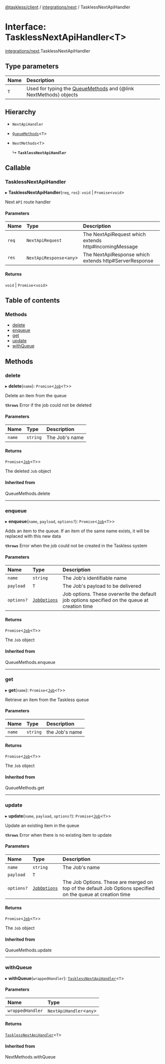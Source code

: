 [@taskless/client](../README.md) / [integrations/next](../modules/integrations_next.md) / TasklessNextApiHandler

# Interface: TasklessNextApiHandler<T\>

[integrations/next](../modules/integrations_next.md).TasklessNextApiHandler

## Type parameters

| Name | Description                                                                                          |
| :--- | :--------------------------------------------------------------------------------------------------- |
| `T`  | Used for typing the [QueueMethods](../modules/types.md#queuemethods) and {@link NextMethods} objects |

## Hierarchy

- `NextApiHandler`

- [`QueueMethods`](../modules/types.md#queuemethods)<`T`\>

- `NextMethods`<`T`\>

  ↳ **`TasklessNextApiHandler`**

## Callable

### TasklessNextApiHandler

▸ **TasklessNextApiHandler**(`req`, `res`): `void` \| `Promise`<`void`\>

Next `API` route handler

#### Parameters

| Name  | Type                      | Description                                           |
| :---- | :------------------------ | :---------------------------------------------------- |
| `req` | `NextApiRequest`          | The NextApiRequest which extends http#IncomingMessage |
| `res` | `NextApiResponse`<`any`\> | The NextApiResponse which extends http#ServerResponse |

#### Returns

`void` \| `Promise`<`void`\>

## Table of contents

### Methods

- [delete](integrations_next.TasklessNextApiHandler.md#delete)
- [enqueue](integrations_next.TasklessNextApiHandler.md#enqueue)
- [get](integrations_next.TasklessNextApiHandler.md#get)
- [update](integrations_next.TasklessNextApiHandler.md#update)
- [withQueue](integrations_next.TasklessNextApiHandler.md#withqueue)

## Methods

### delete

▸ **delete**(`name`): `Promise`<[`Job`](../modules/types.md#job)<`T`\>\>

Delete an item from the queue

**`throws`** Error if the job could not be deleted

#### Parameters

| Name   | Type     | Description    |
| :----- | :------- | :------------- |
| `name` | `string` | The Job's name |

#### Returns

`Promise`<[`Job`](../modules/types.md#job)<`T`\>\>

The deleted `Job` object

#### Inherited from

QueueMethods.delete

---

### enqueue

▸ **enqueue**(`name`, `payload`, `options?`): `Promise`<[`Job`](../modules/types.md#job)<`T`\>\>

Adds an item to the queue. If an item of the same name exists, it will be replaced with this new data

**`throws`** Error when the job could not be created in the Taskless system

#### Parameters

| Name       | Type                                           | Description                                                                                  |
| :--------- | :--------------------------------------------- | :------------------------------------------------------------------------------------------- |
| `name`     | `string`                                       | The Job's identifiable name                                                                  |
| `payload`  | `T`                                            | The Job's payload to be delivered                                                            |
| `options?` | [`JobOptions`](../modules/types.md#joboptions) | Job options. These overwrite the default job options specified on the queue at creation time |

#### Returns

`Promise`<[`Job`](../modules/types.md#job)<`T`\>\>

The `Job` object

#### Inherited from

QueueMethods.enqueue

---

### get

▸ **get**(`name`): `Promise`<[`Job`](../modules/types.md#job)<`T`\>\>

Retrieve an item from the Taskless queue

#### Parameters

| Name   | Type     | Description    |
| :----- | :------- | :------------- |
| `name` | `string` | the Job's name |

#### Returns

`Promise`<[`Job`](../modules/types.md#job)<`T`\>\>

The `Job` object

#### Inherited from

QueueMethods.get

---

### update

▸ **update**(`name`, `payload`, `options?`): `Promise`<[`Job`](../modules/types.md#job)<`T`\>\>

Update an existing item in the queue

**`throws`** Error when there is no existing item to update

#### Parameters

| Name       | Type                                           | Description                                                                                                 |
| :--------- | :--------------------------------------------- | :---------------------------------------------------------------------------------------------------------- |
| `name`     | `string`                                       | The Job's name                                                                                              |
| `payload`  | `T`                                            |                                                                                                             |
| `options?` | [`JobOptions`](../modules/types.md#joboptions) | The Job Options. These are merged on top of the default Job Options specified on the queue at creation time |

#### Returns

`Promise`<[`Job`](../modules/types.md#job)<`T`\>\>

The `Job` object

#### Inherited from

QueueMethods.update

---

### withQueue

▸ **withQueue**(`wrappedHandler`): [`TasklessNextApiHandler`](integrations_next.TasklessNextApiHandler.md)<`T`\>

#### Parameters

| Name             | Type                     |
| :--------------- | :----------------------- |
| `wrappedHandler` | `NextApiHandler`<`any`\> |

#### Returns

[`TasklessNextApiHandler`](integrations_next.TasklessNextApiHandler.md)<`T`\>

#### Inherited from

NextMethods.withQueue
